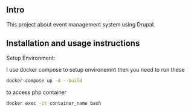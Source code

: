 
## Intro

This project about event management system using Drupal.


## Installation and usage instructions

 Setup Environment:


I use docker compose to setup environemnt then you need to run these 

```bash
docker-compose up -d --build
```
to access php container

```bash
docker exec -it container_name bash
```


